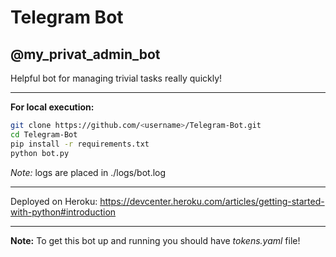 # Telegram Bot
## @my_privat_admin_bot


Helpful bot for managing trivial tasks really quickly!

----------

**For local execution:**

```bash
git clone https://github.com/<username>/Telegram-Bot.git
cd Telegram-Bot
pip install -r requirements.txt
python bot.py
```
_Note:_ logs are placed in ./logs/bot.log

----------

Deployed on Heroku:
https://devcenter.heroku.com/articles/getting-started-with-python#introduction

----------

**Note:** To get this bot up and running you should have _tokens.yaml_ file!
